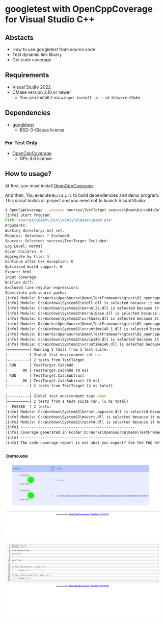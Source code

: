 # googletest with OpenCppCoverage for Visual Studio C++

## Abstacts

* How to use googletest from source code
* Test dynamic link library
* Get code coverage

## Requirements

* Visual Studio 2022
* CMake version 3.10 or newer
  * You can install it via `winget install -e --id Kitware.CMake`

## Dependencies

* [googletest](https://github.com/google/googletest)
  * BSD-3-Clause license

### For Test Only

* [OpenCppCoverage](https://github.com/OpenCppCoverage/OpenCppCoverage)
  * GPL-3.0 license

## How to usage?

At first, you must install [OpenCppCoverage](https://github.com/OpenCppCoverage/OpenCppCoverage).

And then, You execute `Build.ps1` to build dependencies and demo program.<br>
This script builds all project and you need not to launch Visual Studio.

````cmd
$ OpenCppCoverage --sources sources\TestTarget sources\Demo\bin\x64\Release\Demo.exe
[info] Start Program:
Path:"sources\\Demo\\bin\\x64\\Release\\Demo.exe"
Arguments:
Working directory: not set.
Modules: Selected: * Excluded:
Sources: Selected: sources\TestTarget Excluded:
Log Level: Normal
Cover Children: 0
Aggregate by file: 1
Continue after C++ exception: 0
Optimized build support: 0
Export: html
Input coverage:
Unified diff:
Excluded line regular expressions:
Substitute pdb source paths:
[info] Module: D:\Works\OpenSource\Demo\TestFramework\gtest\02_opencppcoverage\sources\Demo\bin\x64\Release\Demo.exe is selected because it matches selected pattern: *
[info] Module: C:\Windows\System32\ntdll.dll is selected because it matches selected pattern: *
[info] Module: C:\Windows\System32\kernel32.dll is selected because it matches selected pattern: *
[info] Module: C:\Windows\System32\KernelBase.dll is selected because it matches selected pattern: *
[info] Module: C:\Windows\System32\ucrtbase.dll is selected because it matches selected pattern: *
[info] Module: D:\Works\OpenSource\Demo\TestFramework\gtest\02_opencppcoverage\sources\Demo\bin\x64\Release\TestTarget.dll is selected because it matches selected pattern: *
[info] Module: C:\Windows\System32\vcruntime140_1.dll is selected because it matches selected pattern: *
[info] Module: D:\Works\OpenSource\Demo\TestFramework\gtest\02_opencppcoverage\sources\Demo\bin\x64\Release\gmock.dll is selected because it matches selected pattern: *
[info] Module: C:\Windows\System32\msvcp140.dll is selected because it matches selected pattern: *
[info] Module: C:\Windows\System32\vcruntime140.dll is selected because it matches selected pattern: *
[==========] Running 2 tests from 1 test suite.
[----------] Global test environment set-up.
[----------] 2 tests from TestTarget
[ RUN      ] TestTarget.CalcAdd
[       OK ] TestTarget.CalcAdd (0 ms)
[ RUN      ] TestTarget.CalcSubtract
[       OK ] TestTarget.CalcSubtract (0 ms)
[----------] 2 tests from TestTarget (4 ms total)

[----------] Global test environment tear-down
[==========] 2 tests from 1 test suite ran. (5 ms total)
[  PASSED  ] 2 tests.
[info] Module: C:\Windows\System32\kernel.appcore.dll is selected because it matches selected pattern: *
[info] Module: C:\Windows\System32\msvcrt.dll is selected because it matches selected pattern: *
[info] Module: C:\Windows\System32\rpcrt4.dll is selected because it matches selected pattern: *
[info] ----------------------------------------------------
[info] Coverage generated in Folder D:\Works\OpenSource\Demo\TestFramework\gtest\02_opencppcoverage\CoverageReport-2022-06-29-00h47m23s
[info] ----------------------------------------------------
[info] The code coverage report is not what you expect? See the FAQ https://github.com/OpenCppCoverage/OpenCppCoverage/wiki/FAQ.
````

[![coverage](./images/image01.png "coverage")](./images/image01.png)

[![coverage](./images/image02.png "coverage")](./images/image02.png)